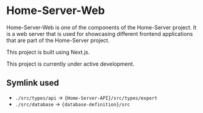 # Home-Server-Web

Home-Server-Web is one of the components of the Home-Server project. It is a web server that is used for showcasing different frontend applications that are part of the Home-Server project.

This project is built using Next.js.

This project is currently under active development.

## Symlink used

- `./src/types/api` -> `{Home-Server-API}/src/types/export`
- `./src/database` -> `{database-definition}/src`
